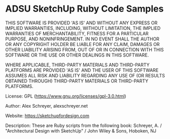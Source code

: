 # ADSU SketchUp Ruby Code Samples
 
THIS SOFTWARE IS PROVIDED 'AS IS' AND WITHOUT ANY EXPRESS OR IMPLIED WARRANTIES, INCLUDING, WITHOUT LIMITATION, THE IMPLIED WARRANTIES OF MERCHANTABILITY, FITNESS FOR A PARTICULAR PURPOSE, AND NONINFRINGEMENT. IN NO EVENT SHALL THE AUTHOR OR ANY COPYRIGHT HOLDER BE LIABLE FOR ANY CLAIM, DAMAGES OR OTHER LIABILITY ARISING FROM, OUT OF OR IN CONNECTION WITH THIS SOFTWARE OR THE USE OR OTHER DEALINGS IN THIS SOFTWARE.

WHERE APPLICABLE, THIRD-PARTY MATERIALS AND THIRD-PARTY PLATFORMS ARE PROVIDED 'AS IS' AND THE USER OF THIS SOFTWARE ASSUMES ALL RISK AND LIABILITY REGARDING ANY USE OF (OR RESULTS OBTAINED THROUGH) THIRD-PARTY MATERIALS OR THIRD-PARTY PLATFORMS.

License:        GPL (https://www.gnu.org/licenses/gpl-3.0.html)

Author:         Alex Schreyer, alexschreyer.net

Website:        https://sketchupfordesign.com

Description:    These are Ruby scripts from the following book: Schreyer, A. / "Architectural Design with SketchUp" / John Wiley & Sons, Hoboken, NJ
